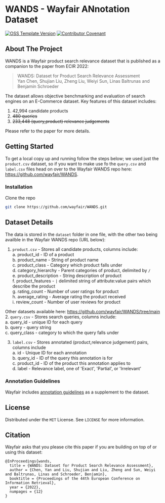 # WANDS - Wayfair ANnotation Dataset

[![OSS Template Version](https://img.shields.io/badge/OSS%20Template-0.3.5-7f187f.svg)](https://github.com/wayfair/WANDS/blob/main/CHANGELOG.md)
[![Contributor Covenant](https://img.shields.io/badge/Contributor%20Covenant-2.0-4baaaa.svg)](CODE_OF_CONDUCT.md)

## About The Project

WANDS is a Wayfair product search relevance dataset that is published as a companion to the paper from ECIR 2022:

> WANDS: Dataset for Product Search Relevance Assessment  
> Yan Chen, Shujian Liu, Zheng Liu, Weiyi Sun, Linas Baltrunas and Benjamin Schroeder

The dataset allows objective benchmarking and evaluation of search engines on an E-Commerce dataset. Key features of this dataset includes:

1. 42,994 candidate products
2. ~~480 queries~~
3. ~~233,448 (query,product) relevance judgements~~

Please refer to the paper for more details.

## Getting Started

To get a local copy up and running follow the steps below; we used just the `product.csv` dataset, so if you want to make use fo the `query.csv` and `label.csv` files head on over to the Wayfair WANDS repo here: https://github.com/wayfair/WANDS.
 
### Installation

Clone the repo

   ```sh
   git clone https://github.com/wayfair/WANDS.git
   ```

## Dataset Details

The data is stored in the ```dataset``` folder in one file, with the other two being availble in the Wayfair WANDS repo (URL below):

1. ```product.csv``` - Stores all candidate products, columns include:  
   a. product_id - ID of a product  
   b. product_name - String of product name  
   c. product_class - Category which product falls under  
   d. category_hierarchy - Parent categories of product, delimited by ```/```  
   e. product_description - String description of product  
   f. product_features -  ```|``` delimited string of attribute:value pairs which describe the product  
   g. rating_count - Number of user ratings for product  
   h. average_rating - Average rating the product received  
   i. review_count - Number of user reviews for product  

 Other datasets available here: https://github.com/wayfair/WANDS/tree/main
2. ```query.csv``` - Stores search queries, columns include:  
   a. query_id - unique ID for each query  
   b. query - query string  
   c. query_class - category to which the query falls under  

3. ```label.csv``` - Stores annotated (product,relevance judgement) pairs, columns include  
   a. id - Unique ID for each annotation  
   b. query_id - ID of the query this annotation is for  
   c. product_id - ID of the product this annotation applies to  
   d. label - Relevance label, one of 'Exact', 'Partial', or 'Irrelevant'  



### Annotation Guidelines

Wayfair includes [annotation guidelines](Product%20Search%20Relevance%20Annotation%20Guidelines.pdf) as a supplement to the dataset.


## License

Distributed under the `MIT` License. See `LICENSE` for more information.


## Citation

Wayfair asks that you please cite this paper if you are building on top of or using this dataset:

```text
@InProceedings{wands,  
  title = {WANDS: Dataset for Product Search Relevance Assessment},  
  author = {Chen, Yan and Liu, Shujian and Liu, Zheng and Sun, Weiyi and Baltrunas, Linas and Schroeder, Benjamin},  
  booktitle = {Proceedings of the 44th European Conference on Information Retrieval},  
  year = {2022},  
  numpages = {12}  
}
```
